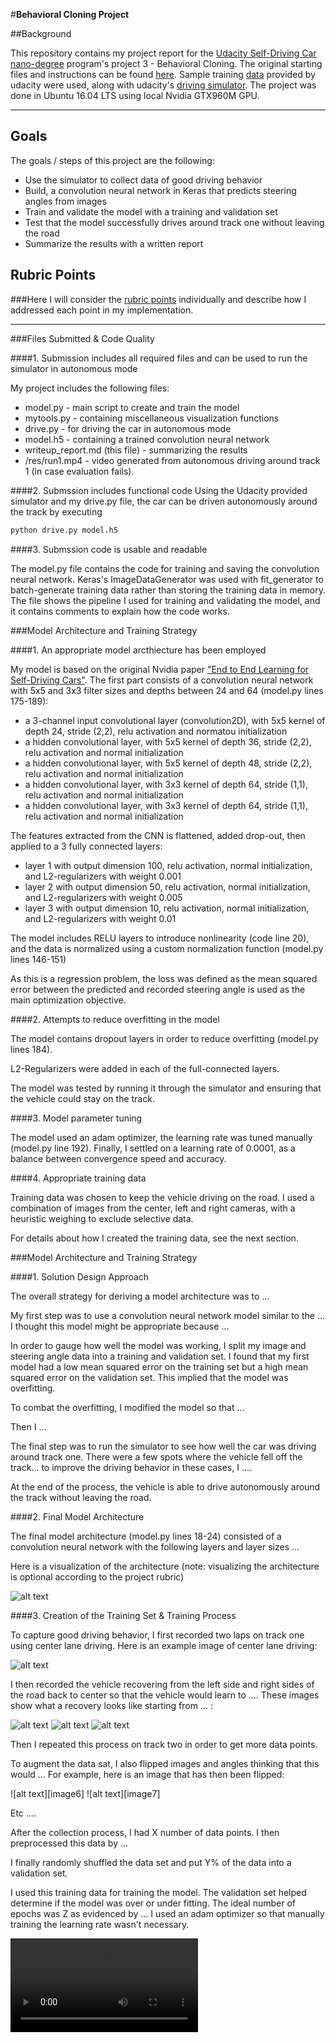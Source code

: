 #**Behavioral Cloning Project** 

##Background

This repository contains my project report for the [Udacity Self-Driving Car nano-degree](https://www.udacity.com/drive) program's project 3 - Behavioral Cloning. The original starting files and instructions can be found [here](https://github.com/udacity/CarND-Behavioral-Cloning-P3.git). Sample training [data](https://d17h27t6h515a5.cloudfront.net/topher/2016/December/584f6edd_data/data.zip) provided by udacity were used, along with udacity's [driving simulator](https://d17h27t6h515a5.cloudfront.net/topher/2016/November/5831f0f7_simulator-linux/simulator-linux.zip). The project was done in Ubuntu 16.04 LTS using local Nvidia GTX960M GPU.

---

## Goals

The goals / steps of this project are the following:
* Use the simulator to collect data of good driving behavior
* Build, a convolution neural network in Keras that predicts steering angles from images
* Train and validate the model with a training and validation set
* Test that the model successfully drives around track one without leaving the road
* Summarize the results with a written report


[//]: # (Image References)

[image1]: ./res/keras_model_summary.png "Model Summary"
[image2]: ./res/driving-data-stats.png "Visualize udacity's drivingn data"
[image3]: ./res/sterring_histogram.png "steering angle histogram"
[image4]: ./res/left_center_right_camera_images.png "Sample left, center and right camera images"
[image5]: ./res/example_pre-processing.png "Sample pre-processing for each frame"


## Rubric Points
###Here I will consider the [rubric points](https://review.udacity.com/#!/rubrics/432/view) individually and describe how I addressed each point in my implementation.  

---
###Files Submitted & Code Quality

####1. Submission includes all required files and can be used to run the simulator in autonomous mode

My project includes the following files:
* model.py - main script to create and train the model
* mytools.py - containing miscellaneous visualization functions
* drive.py - for driving the car in autonomous mode
* model.h5 - containing a trained convolution neural network 
* writeup_report.md (this file) - summarizing the results
* /res/run1.mp4 - video generated from autonomous driving around track 1 (in case evaluation fails).

####2. Submssion includes functional code
Using the Udacity provided simulator and my drive.py file, the car can be driven autonomously around the track by executing 
```sh
python drive.py model.h5
```

####3. Submssion code is usable and readable

The model.py file contains the code for training and saving the convolution neural network. Keras's ImageDataGenerator was used with fit_generator to batch-generate training data rather than storing the training data in memory. The file shows the pipeline I used for training and validating the model, and it contains comments to explain how the code works.

###Model Architecture and Training Strategy

####1. An appropriate model arcthiecture has been employed

My model is based on the original Nvidia paper ["End to End Learning for Self-Driving Cars"](https://images.nvidia.com/content/tegra/automotive/images/2016/solutions/pdf/end-to-end-dl-using-px.pdf). 
The first part consists of a convolution neural network with 5x5 and 3x3 filter sizes and depths between 24 and 64 (model.py lines 175-189):
- a 3-channel input convolutional layer (convolution2D), with 5x5 kernel of depth 24, stride (2,2), relu activation and normatou initialization
- a hidden convolutional layer, with 5x5 kernel of depth 36, stride (2,2), relu activation and normal initialization
- a hidden convolutional layer, with 5x5 kernel of depth 48, stride (2,2), relu activation and normal initialization
- a hidden convolutional layer, with 3x3 kernel of depth 64, stride (1,1), relu activation and normal initialization
- a hidden convolutional layer, with 3x3 kernel of depth 64, stride (1,1), relu activation and normal initialization

The features extracted from the CNN is flattened, added drop-out, then applied to a 3 fully connected layers:
- layer 1 with output dimension 100, relu activation, normal initialization, and L2-regularizers with weight 0.001
- layer 2 with output dimension 50, relu activation, normal initialization, and L2-regularizers with weight 0.005
- layer 3 with output dimension 10, relu activation, normal initialization, and L2-regularizers with weight 0.01

The model includes RELU layers to introduce nonlinearity (code line 20), and the data is normalized using a custom normalization function (model.py lines 146-151)

As this is a regression problem, the loss was defined as the mean squared error between the predicted and recorded steering angle is used as the main optimization objective.

####2. Attempts to reduce overfitting in the model

The model contains dropout layers in order to reduce overfitting (model.py lines 184). 

L2-Regularizers were added in each of the full-connected layers.

The model was tested by running it through the simulator and ensuring that the vehicle could stay on the track.

####3. Model parameter tuning

The model used an adam optimizer, the learning rate was tuned manually (model.py line 192). Finally, I settled on a learning rate of 0.0001, as a balance between convergence speed and accuracy.

####4. Appropriate training data

Training data was chosen to keep the vehicle driving on the road. I used a combination of images from the center, left and right cameras, with a heuristic weighing to exclude selective data.

For details about how I created the training data, see the next section. 

###Model Architecture and Training Strategy

####1. Solution Design Approach

The overall strategy for deriving a model architecture was to ...

My first step was to use a convolution neural network model similar to the ... I thought this model might be appropriate because ...

In order to gauge how well the model was working, I split my image and steering angle data into a training and validation set. I found that my first model had a low mean squared error on the training set but a high mean squared error on the validation set. This implied that the model was overfitting. 

To combat the overfitting, I modified the model so that ...

Then I ... 

The final step was to run the simulator to see how well the car was driving around track one. There were a few spots where the vehicle fell off the track... to improve the driving behavior in these cases, I ....

At the end of the process, the vehicle is able to drive autonomously around the track without leaving the road.

####2. Final Model Architecture

The final model architecture (model.py lines 18-24) consisted of a convolution neural network with the following layers and layer sizes ...

Here is a visualization of the architecture (note: visualizing the architecture is optional according to the project rubric)

![alt text][image1]

####3. Creation of the Training Set & Training Process

To capture good driving behavior, I first recorded two laps on track one using center lane driving. Here is an example image of center lane driving:

![alt text][image2]

I then recorded the vehicle recovering from the left side and right sides of the road back to center so that the vehicle would learn to .... These images show what a recovery looks like starting from ... :

![alt text][image3]
![alt text][image4]
![alt text][image5]

Then I repeated this process on track two in order to get more data points.

To augment the data sat, I also flipped images and angles thinking that this would ... For example, here is an image that has then been flipped:

![alt text][image6]
![alt text][image7]

Etc ....

After the collection process, I had X number of data points. I then preprocessed this data by ...


I finally randomly shuffled the data set and put Y% of the data into a validation set. 

I used this training data for training the model. The validation set helped determine if the model was over or under fitting. The ideal number of epochs was Z as evidenced by ... I used an adam optimizer so that manually training the learning rate wasn't necessary.

<video src="./res/run1.mp4" controls preload></video>
